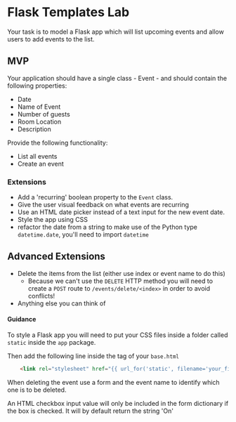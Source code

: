 # Flask Templates Lab

Your task is to model a Flask app which will list upcoming events and allow users to add events to the list.

## MVP

Your application should have a single class - Event - and should contain the following properties:
* Date 
* Name of Event
* Number of guests
* Room Location
* Description

Provide the following functionality:
* List all events
* Create an event 

### Extensions

* Add a 'recurring' boolean property to the `Event` class.
* Give the user visual feedback on what events are recurring
* Use an HTML date picker instead of a text input for the new event date.
* Style the app using CSS
* refactor the date from a string to make use of the Python type `datetime.date`, you'll need to import `datetime`

## Advanced Extensions

* Delete the items from the list (either use index or event name to do this)
    * Because we can't use the `DELETE` HTTP method you will need to create a `POST` route to `/events/delete/<index>` in order to avoid conflicts!
* Anything else you can think of


#### Guidance

To style a Flask app you will need to put your CSS files inside a folder called `static` inside the `app` package.

Then add the following line inside the <HEAD> tag of your `base.html`

```html
    <link rel="stylesheet" href="{{ url_for('static', filename='your_file_name.css') }}">
```

When deleting the event use a form and the event name to identify which one is to be deleted.

An HTML checkbox input value will only be included in the form dictionary if the box is checked. It will by default return the string 'On'
